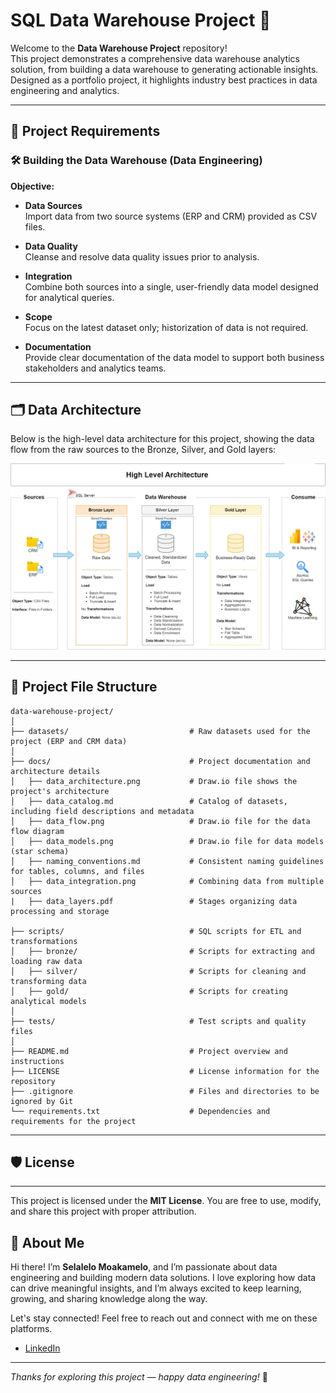 # SQL Data Warehouse Project 🚀

Welcome to the **Data Warehouse Project** repository!  
This project demonstrates a comprehensive data warehouse analytics solution, from building a data warehouse to generating actionable insights. Designed as a portfolio project, it highlights industry best practices in data engineering and analytics.

---

## 🚀 Project Requirements

### 🛠️ Building the Data Warehouse (Data Engineering)

**Objective:**

- **Data Sources**  
  Import data from two source systems (ERP and CRM) provided as CSV files.

- **Data Quality**  
  Cleanse and resolve data quality issues prior to analysis.

- **Integration**  
  Combine both sources into a single, user-friendly data model designed for analytical queries.

- **Scope**  
  Focus on the latest dataset only; historization of data is not required.

- **Documentation**  
  Provide clear documentation of the data model to support both business stakeholders and analytics teams.

---
## 🗂️ Data Architecture

Below is the high-level data architecture for this project, showing the data flow from the raw sources to the Bronze, Silver, and Gold layers:

![Data Architecture](docs/data_architecture.png)

---

## 📁 Project File Structure

```plaintext
data-warehouse-project/
│
├── datasets/                           # Raw datasets used for the project (ERP and CRM data)
│
├── docs/                               # Project documentation and architecture details
│   ├── data_architecture.png           # Draw.io file shows the project's architecture
│   ├── data_catalog.md                 # Catalog of datasets, including field descriptions and metadata
│   ├── data_flow.png                   # Draw.io file for the data flow diagram
│   ├── data_models.png                 # Draw.io file for data models (star schema)
│   ├── naming_conventions.md           # Consistent naming guidelines for tables, columns, and files
│   ├── data_integration.png            # Combining data from multiple sources
|   ├── data_layers.pdf                 # Stages organizing data processing and storage

├── scripts/                            # SQL scripts for ETL and transformations
│   ├── bronze/                         # Scripts for extracting and loading raw data
│   ├── silver/                         # Scripts for cleaning and transforming data
│   ├── gold/                           # Scripts for creating analytical models
│
├── tests/                              # Test scripts and quality files
│
├── README.md                           # Project overview and instructions
├── LICENSE                             # License information for the repository
├── .gitignore                          # Files and directories to be ignored by Git
└── requirements.txt                    # Dependencies and requirements for the project
```
---
## 🛡️ License
---
This project is licensed under the **MIT License**. You are free to use, modify, and share this project with proper attribution.


## 🌟 About Me

Hi there! I’m **Selalelo Moakamelo**, and I’m passionate about data engineering and building modern data solutions. I love exploring how data can drive meaningful insights, and I’m always excited to keep learning, growing, and sharing knowledge along the way.


Let's stay connected! Feel free to reach out and connect with me on these platforms.

  
- [LinkedIn](https://www.linkedin.com/in/selalelo-moakamelo-35b57719a)

---

*Thanks for exploring this project — happy data engineering!* 🚀


